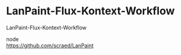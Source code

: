# LanPaint-Flux-Kontext-Workflow
LanPaint-Flux-Kontext-Workflow

node  
https://github.com/scraed/LanPaint  
